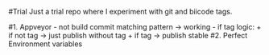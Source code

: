 #Trial
Just a trial repo where I experiment with git and biicode tags.

#1. Appveyor
    - not build commit matching pattern -> working
    - if tag logic:
        + if not tag -> just publish without tag
        + if tag -> publish stable
#2. Perfect Environment variables